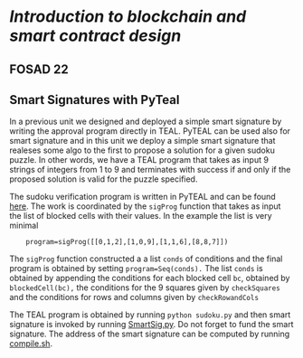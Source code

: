 # *Introduction to blockchain and smart contract design*
## FOSAD 22 ##

## Smart Signatures with PyTeal ##


In a previous unit we designed and deployed
a simple smart signature by writing the approval program directly in TEAL.
PyTEAL can be used also for smart signature and in this unit we deploy a simple smart
signature that realeses some algo to the first to propose a solution for a given sudoku puzzle.
In other words, we have a TEAL program that takes as input 9 strings of integers from 1 to 9
and terminates with success if and only if the proposed solution is valid for the puzzle specified.

The sudoku verification program is written in PyTEAL and can be found [here](./sudoku.py).
The work is coordinated by the ```sigProg``` function that takes as input the list of blocked cells
with their values.
In the example the list is very minimal
```
    program=sigProg([[0,1,2],[1,0,9],[1,1,6],[8,8,7]])
```
The ```sigProg``` function constructed a a list ```conds``` of conditions and the final program is
obtained by setting ```program=Seq(conds).```
The list ```conds``` is obtained by appending the conditions for each blocked cell  ```bc```,
obtained by ```blockedCell(bc),```
the conditions for the 9 squares given by ```checkSquares``` and the conditions for
rows and columns given by ```checkRowandCols```

The TEAL program is obtained by running ```python sudoku.py``` and then smart signature is invoked
by running [SmartSig.py](SmartSig.py). Do not forget to fund the smart signature. The address of
the smart signature can be computed by running [compile.sh](compile.sh).
